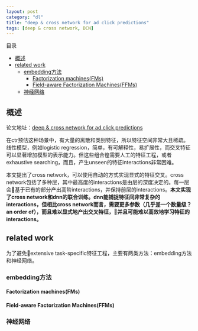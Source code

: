 ```yaml
---
layout: post
category: "dl"
title: "deep & cross network for ad click predictions"
tags: [deep & cross network, DCN]
---
```


目录

<!-- TOC -->

- [概述](#概述)
- [related work](#related-work)
    - [embedding方法](#embedding方法)
        - [Factorization machines(FMs)](#factorization-machinesfms)
        - [Field-aware Factorization Machines(FFMs)](#field-aware-factorization-machinesffms)
    - [神经网络](#神经网络)

<!-- /TOC -->

## 概述

论文地址：[deep & cross network for ad click predictions](https://arxiv.org/abs/1708.05123)

在ctr预估这种场景中，有大量的离散和类别特征，所以特征空间非常大且稀疏。线性模型，例如logistic regression，简单，有可解释性，易扩展性，而交叉特征可以显著增加模型的表示能力。但这些组合徨需要人工的特征工程，或者exhaustive searching，而且，产生unseen的特征interactions非常困难。

本文提出了cross network，可以使用自动的方式实现显式的特征交叉。cross network包括了多种层，其中最高度的interactions是由层的深度决定的。每一层会基于已有的部分产出高阶interactions，并保持前层的interactions。**本文实现了cross network和dnn的联合训练。dnn能捕捉特征间非常复杂的interactions，但相比cross network而言，需要更多参数（几乎差一个数量级？an order of），而且难以显式地产出交叉特征，并且可能难以高效地学习特征的interactions。**

## related work

为了避免extensive task-specific特征工程，主要有两类方法：embedding方法和神经网络。

### embedding方法

#### Factorization machines(FMs)

#### Field-aware Factorization Machines(FFMs)

### 神经网络

